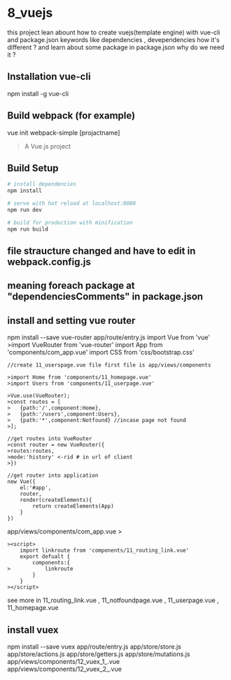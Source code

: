 # 8_vuejs

this project lean abount how to create vuejs(template engine) with vue-cli and package.json keywords 
like dependencies , devependencies how it's different ? and learn about some package in package.json
why do we need it ?

## Installation vue-cli

npm install -g vue-cli

## Build webpack (for example)

vue init webpack-simple [projactname]

> A Vue.js project

## Build Setup

``` bash
# install dependencies
npm install

# serve with hot reload at localhost:8080
npm run dev

# build for production with minification
npm run build
```

## file straucture changed and have to edit in webpack.config.js

## meaning foreach package at "dependenciesComments" in package.json

## install and setting vue router
npm install --save vue-router
app/route/entry.js
    import Vue from 'vue'
    >import VueRouter from 'vue-router'
    import App from 'components/com_app.vue'
    import CSS from 'css/bootstrap.css'

    //create 11_userspage.vue file first file is app/views/components

    >import Home from 'components/11_homepage.vue'
    >import Users from 'components/11_userpage.vue'

    >Vue.use(VueRouter);
    >const routes = [
    >   {path:'/',component:Home},
    >   {path:'/users',component:Users},
    >   {path:'*',component:Notfound} //incase page not found
    >];

    //get routes into VueRouter
    >const router = new VueRouter({
    >routes:routes,
    >mode:'history' <-rid # in url of client
    >})

    //get router into application
    new Vue({
        el:'#app',
        router,
        render(createElements){
            return createElements(App)
        }
    })

app/views/components/com_app.vue
    ><router-view></router-view>
    
    ><script>
        import linkroute from 'components/11_routing_link.vue'
        export defualt {
            components:{
    >           linkroute
            }
        }
    ></script>

see more in 11_routing_link.vue , 11_notfoundpage.vue , 11_userpage.vue , 11_homepage.vue

## install vuex
npm install --save vuex
    app/route/entry.js
    app/store/store.js
    app/store/actions.js
    app/store/getters.js
    app/store/mutations.js
    app/views/components/12_vuex_1_.vue
    app/views/components/12_vuex_2_.vue

    
